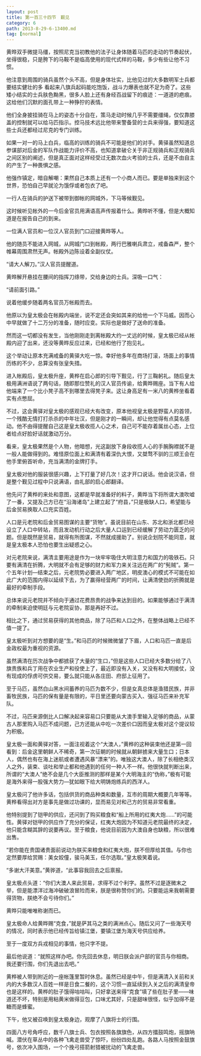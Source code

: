 ```yaml
---
layout: post
title: 第一百三十四节　觐见
category: 6
path: 2013-8-29-6-13400.md
tag: [normal]
---
```


黄晔双手微提马缰，按照尼克当初教他的法子让身体随着马匹的走动的节奏起伏，坐得很稳，只是胯下的马鞍不是临高使用的现代式样的马鞍，多少有些让他不习惯。

他注意到周围的骑兵虽然个头不高，但是身体壮实，比他见过的大多数明军士兵都要结实健壮的多 看起来八旗兵起码能吃饱饭，战斗力爆表也就不足为奇了。这些矮小结实的士兵肤色黝黑，很多人脸上还有身经百战留下的痕迹：一道道的疤痕。这给他们沉默的面孔带上一种狰狞的表情。

他们全身披挂骑在马上的姿态十分自在，策马走动时候几乎不需要缰绳，仅仅靠膝盖的控制就可以给马匹指示。控马技术远比他带来警备营的士兵来得强，要知道这些士兵还都经过尼克的专门训练。

如果一对一的马上白兵，临高的训练的骑兵不可能是他们的对手。黄驿虽然知道总参谋部对后金的军队作战能力评价不高，也知道拿破仑关于非正规骑兵和正规骑兵之间区别的阐述，但是真正面对这样经受过无数次血火考验的士兵，还是不由自主的产生了一种畏惧之感。

他强作镇定，暗自解嘲：果然自己本质上还有一个小商人而已。要是单独来到这个世界，恐怕自己早就沦为饿俘或者包衣了吧。

一行人在骑兵的护送下被带到御帐的网城外，下马等候觐见。

这时候听见帐外的一今后金官员用满语高声传报着什么。黄晔听不懂，但是大概知道是在报告自己的到来。

一位满人官员和一位汉人官员到门口迎接黄晔等人。

他的随员不能进入网城，从网城门口到帐殿，两行巴雅喇兵肃立，戒备森严，整个帷幕周围肃然无声。帐殿外边陈设着全副仪仗。

“请大人解刀。”汉人官员提醒道。

黄晔解开悬挂在腰间的指挥刀绦带，交给身边的士兵。深吸一口气：

“请前面引路。”

说着他缓步随着两名官员万帐殿而去。

他原以为皇太极会在帐殿内端坐，说不定还会突如其来的给他一个下马威。因而心中早就做了十二万分的准备，随时应变。实际也是做好了送命的准备。

然而这一切都没有发生，当他刚刚走到离帐殿大约一丈远的时候，皇太极已经从帐殿内迎了出来，还没等黄晔反应过来，已经和他行了抱见礼。

这个举动让原本充满戒备的黄驿大吃一惊。幸好他多年在商场打滚，场面上的事情历练的不少，总算没有张皇失措。

进入帐殿后，皇太极升座，黄桦在启心郎的引导下觐见，行了三鞠躬礼。随后皇太极用满洲语说了两句话，随即那位赞礼的汉人官员传谕，给黄晔赐座。当下有人给他端来了一个比小凳子高不到哪里去得凳子来。这让身高足有一米八的黄桦坐看着实有点憋屈。

不过，这会黄驿对皇太极的感观已经大有改变，原本他视皇太极是野蛮人的首领，一个残酷无情打打杀杀的中年壮汉，但是刚才的一瞬间，却让他觉得有点莫名感动。他不由得提醒自己这是皇太极收揽人心之术，自己可不能存着属丝心态，上位者给点好脸好话就激动万分。

看来，皇太极果然是个人物，他暗想，光这副放下身段收揽人心的手腕胸襟就不是一般人能做得到的。难怪原位面上和满清有着深仇大恨，又桀骛不驯的三顺王会在他手里俯首听命，充当满清的金牌打手。

皇太极对他的服装很感兴趣，上下打量了好几次！这才开口说话。他会说汉语，但是整个觐见过程中只说满语，由礼部的启心郎翻译。

他先问了黄桦的来处和意图，这都是早就准备好的料子，黄晔当下将所谓大澳吹嘘了一番，又提及己方已在“沿海诸岛”上建立起了“府县，”只是极缺人口，希望能与后金贸易换取人口充实百姓。

人口是元老院和后金贸易图谋的主要“货物”。虽说目前在山东、苏北和浙北都已经设立了人口中转站，而且发动机行动之后大量人口运到已经缓解了劳动力匮乏的问题。但是既然是贸易，就得有所图谋，不然就成援助了。别说企划院不能同意，就是皇太极本人恐怕也要生出疑惑之心。

对元老院来说，满清主要用途是作为一块牢牢吸住大明注意力和国力的吸铁石。只要有满清在折腾，大明就不会有足够的财力和军力来关注远在两广的“髡贼”。第一 个五年计划―结束之后，元老院势必要进入两广地区，明皮澳心的模式不可能在如此广大的范围内得以延续下去，为了赢得经营两广的时间，让满清使劲的折腾就是最好的牵制手段。

总体来说元老院并不倾向于通过花费昂贵的战争来达到目的。如果能够通过于满清的牵制来迫使明廷与元老院妥协，那是再好不过。

相比之下，通过贸易获得的其他商品，除了马匹和人口之外，在整体战略上已经不值一提了。

皇太极听到对方想要的是“生。”和马匹的时候微微皱了下眉，人口和马匹一直是后金政权最为重视的资源。

虽然满清在历次战争中都掳获了大量的“生口，”但是这些人口已经大多数分给了八旗贵族和兵丁用在农业生产和役使上了，最近即没有入关，又没有和大明接仗，没有现成的俘虏可供交易，要么就只能从各庄田、府邸上征用了。

至于马匹，虽然白山黑水间蓄养的马匹为数不少，但是女真总体是渔猎民族，并非畜牧民族，马匹的保有量是有限的，平日里还要向蒙古买入、强征马匹来补充军队。

不过，马匹来源倒比人口解决起来容易口只要能从大澳手里输入足够的商品，从蒙古人那里购入马匹不成问题，己方还能从中吃一次差价口因而皇太极对这个提议较为积极。

皇太极一面和黄驿对答，一面注视着这个“大澳人，”黄桦的这种装束他还是第一回看到：后金这里朝鲜人不稀奇，第一次征朝的时候就从朝鲜掳来大量生口；日本人，偶然也有在海上迷航或者遭遇风暴“漂来”的。唯独这大澳人，除了长相绝类汉人之外，装束、谈吐和举止都和他遇到的任何一种人不一样。他很快就判断出来，所谓的“大澳人”绝不会是几个大臣推测的那样是某个大明海主的“伪称，”极有可能是海外来得一股强大势力―犹如眼下给大明铸炮练兵的西洋人。

皇太极问了他许多话，包括供货的商品种类和数量，互市的周期大概要几年等等。黄桦看得出对方是事先是做过功课的，显而易见对和己方的贸易非常看重。

他特别提到了铠甲的供应，还问到了购买粮食和“船上所用的红夷大炮……”的可能性。黄驿对铠甲的供应作了充分的保证，红夷大炮因为不知道元老院最终的决定，他只能含糊其辞的说要再议。至于粮食，他说目前因为大澳自身也缺粮，所以很难出售。

“若你能在贵国诸贵面前说动为朕买来粮食和红夷大炮，朕不但厚给其值。与你也定然要厚给赏赐：美女姣僮，骏马美玉，任尔选取。”皇太极笑着说。

“多谢大汗美意。”黄骅道，“此事容我回去之后禀报。

皇太极点头道：“你们大澳人来此贸易，求得不过个利字。虽然不过是逐微末之举，但是能漂洋过海冲破破浪冒险而来，朕是很称赞你们的。只要能运来我朝需要得货物，朕绝不会亏待你们。”

黄晔只能唯唯称谢而已。

皇太极命人给黄晔赐“克食，”就是萨其马之类的满洲点心。随后又问了一些海天号的情况，同时表示他已经传旨给镇江堡，要镇江堡为海天号供应给养。

至于一度双方兵戎相见的事情，他只字不提。

最后他说道：“就照这样办吧。你先回去休息，明日朕会派户部的官员与你相商。我还要行围，你们先退出去吧。”

黄桦被人带到附近的一座帐篷里暂时休息。虽然已经是中午，但是满清入关前和关内的大多数汉人百姓一样是日食二餐的，这个习惯一直延续到入关之后的满清皇帝也是这样的。黄桦的肚子饿得咕咕叫，只好拿送来得“克食”填了些在肚子里――味道还不坏，特别是用粘黄米做得豆包，口味尤其好，只是甜味很怪，似乎加得不是糖而是蜂蜜。

下午，他又被召唤到皇太极身边，观摩了八旗将士的行围。

四面八方号角呼应，数千八旗士兵、包衣按照各旗旗色，从四方擂鼓鸣炮，摇旗呐喊。潜伏在草丛中的各种飞禽走兽受了惊吓，纷纷四处乱跑。各路人马按照金鼓旗号，依次冲入围场，一个个挽弓搭箭射猎被扰动的飞禽走兽。
